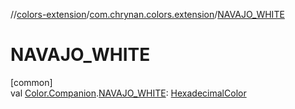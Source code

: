 //[colors-extension](../../index.md)/[com.chrynan.colors.extension](index.md)/[NAVAJO_WHITE](-n-a-v-a-j-o_-w-h-i-t-e.md)

# NAVAJO_WHITE

[common]\
val [Color.Companion](../../../colors-core/colors-core/com.chrynan.colors/-color/-companion/index.md).[NAVAJO_WHITE](-n-a-v-a-j-o_-w-h-i-t-e.md): [HexadecimalColor](../../../colors-core/colors-core/com.chrynan.colors/-hexadecimal-color/index.md)
